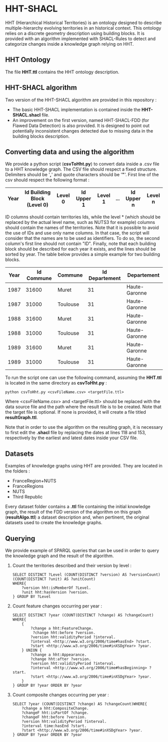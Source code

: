 ﻿# HHT-SHACL
HHT (Hierarchical Historical Territories) is an ontology designed to describe multiple-hierarchy evolving territories in an historical context. This ontology relies on a discrete geometry description using building blocks. It is provided with an algorithm implemented with SHACL-Rules to detect and categorize changes inside a knowledge graph relying on HHT. 

## HHT Ontology

The file **HHT.ttl** contains the HHT ontology description.

## HHT-SHACL algorithm

Two version of the HHT-SHACL algorithm are provided in this repository :

 - The basic HHT-SHACL implementation is contained inside the **HHT-SHACL.shacl** file.
 - An improvement on the first version, named HHT-SHACL-FDD (for Flawed Data Detection) is also provided. It is designed to point out potentially inconsistent changes detected due to missing data in the building blocks description.

## Converting data and using the algorithm

We provide a python script (**csvToHht.py**) to convert data inside a .csv file to a HHT knowledge graph. The CSV file should respect a fixed structure. Delimiters should be '**,**' and quote characters should be '**"**'. First line of the csv should respect the following format :

|Year  |Id Building Block (Level 0)  | Level 0 |  Id Upper 1 | Level 1 |...|Id Upper n | Level n|
|--|--|--|--|--|--|--|--|

ID columns should contain territories Ids, while the level * (which should be replaced by the actual level name, such as NUTS3 for example) columns should contain the names of the territories. Note that it is possible to avoid the use of IDs and use only name columns. In that case, the script will consider that the names are to be used as identifiers. To do so, the second column's first line should not contain "ID". 
Finally, note that each building block should be described for each year it exists, and the lines should be sorted  by year. The table below provides a simple example for two building blocks.

|Year  |Id Commune  | Commune |  Id Departement | Departement |
|--|--|--|--|--|
|1987|31600|Muret|31|Haute-Garonne|
|1987|31000|Toulouse|31|Haute-Garonne|
|1988|31600|Muret|31|Haute-Garonne|
|1988|31000|Toulouse|31|Haute-Garonne|
|1989|31600|Muret|31|Haute-Garonne|
|1989|31000|Toulouse|31|Haute-Garonne|

To run the script one can use the following command, assuming the **HHT.ttl** is located in the same directory as **csvToHht.py** :

    python csvToHht.py <csvFileName.csv> <targetFile.ttl>
   
  Where <csvFileName.csv> and <targetFile.ttl> should be replaced with the data source file and the path where the result file is to be created. Note that the target file is optional. If none is provided, it will create a file titled **resultGraph.ttl**.

Note that in order to use the algorithm on the resulting graph, it is necessary to first edit the **.shacl** file by replacing the dates at lines 118 and 153, respectively by the earliest and latest dates inside your CSV file.

## Datasets

Examples of knowledge graphs using HHT are provided. They are located in the folders :

 - FranceRegion+NUTS
 - FranceRegions
 - NUTS
 - Third Republic

Every dataset folder contains a **.ttl** file containing the initial knowledge graph, the result of the FDD version of the algorithm on this graph (**resultAlgo.ttl**) a dataset description and, when pertinent, the original datasets used to create the knowledge graphs.

## Querying

We provide example of SPARQL queries that can be used in order to query the knowledge graph and the result of the algorithm.

 1. Count the territories described and their version by level : 

	    SELECT DISTINCT ?Level (COUNT(DISTINCT ?version) AS ?versionCount) (COUNT(DISTINCT ?unit) AS ?unitCount) 
	    WHERE{
	        ?version hht:isMemberOf ?Level.
	        ?unit hht:hasVersion ?version.
	    } GROUP BY ?Level

 2. Count feature changes occurring per year  :
 

	    SELECT DISTINCT ?year (COUNT(DISTINCT ?change) AS ?changeCount) WHERE{
    	    {
    		    ?change a hht:FeatureChange.
    		     ?change hht:before ?version.
    		    ?version hht:validityPeriod ?interval.
    		    ?interval <http://www.w3.org/2006/time#hasEnd> ?start.
    		    ?start <http://www.w3.org/2006/time#inXSDgYear> ?year.
    		} UNION {
    		    ?change a hht:Appearance.
    		    ?change hht:after ?version.
    		    ?version hht:validityPeriod ?interval.
    		    ?interval <http://www.w3.org/2006/time#hasBeginning> ?start.
    		    ?start <http://www.w3.org/2006/time#inXSDgYear> ?year.
    	    }
        } GROUP BY ?year ORDER BY ?year

 3. Count composite changes occurring per year  :

	    SELECT ?year (COUNT(DISTINCT ?change) AS ?changeCount)WHERE{
	    	?change a hht:CompositeChange.
	    	?changeF hht:isPartOf ?change.
	    	?changeF hht:before ?version.
	    	?version hht:validityPeriod ?interval.
	    	?interval time:hasEnd ?start.
	    	?start <http://www.w3.org/2006/time#inXSDgYear> ?year.
	    } GROUP BY ?year ORDER BY ?year

